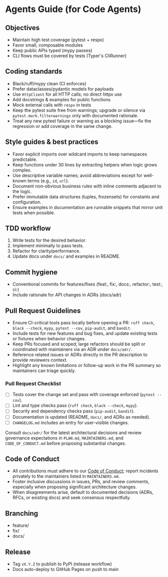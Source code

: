 
# Agents Guide (for Code Agents)

## Objectives
- Maintain high test coverage (pytest + respx)
- Favor small, composable modules
- Keep public APIs typed (mypy passes)
- CLI flows must be covered by tests (Typer's CliRunner)

## Coding standards
- Black/ruff/mypy clean (CI enforces)
- Prefer dataclasses/pydantic models for payloads
- Use `HttpClient` for all HTTP calls; no direct httpx use
- Add docstrings & examples for public functions
- Mock external calls with `respx` in tests
- Keep the pytest suite free from warnings; upgrade or silence via `pytest.mark.filterwarnings` only with documented rationale.
- Treat any new pytest failure or warning as a blocking issue—fix the regression or add coverage in the same change.

## Style guides & best practices
- Favor explicit imports over wildcard imports to keep namespaces predictable.
- Keep functions under 30 lines by extracting helpers when logic grows complex.
- Use descriptive variable names; avoid abbreviations except for well-known terms (e.g., `id`, `url`).
- Document non-obvious business rules with inline comments adjacent to the logic.
- Prefer immutable data structures (tuples, frozensets) for constants and configuration.
- Ensure examples in documentation are runnable snippets that mirror unit tests when possible.

## TDD workflow
1. Write tests for the desired behavior.
2. Implement minimally to pass tests.
3. Refactor for clarity/performance.
4. Update docs under `docs/` and examples in README.

## Commit hygiene
- Conventional commits for features/fixes (feat:, fix:, docs:, refactor:, test:, ci:)
- Include rationale for API changes in ADRs (docs/adr)

## Pull Request Guidelines
- Ensure CI-critical tools pass locally before opening a PR: `ruff check`, `black --check`, `mypy`, `pytest --cov`, `pip-audit`, and `bandit`.
- Include tests for new features and bug fixes, and update existing tests or fixtures when behavior changes.
- Keep PRs focused and scoped; large refactors should be split or coordinated with maintainers via an ADR under `docs/adr/`.
- Reference related issues or ADRs directly in the PR description to provide reviewers context.
- Highlight any known limitations or follow-up work in the PR summary so maintainers can triage quickly.

### Pull Request Checklist
- [ ] Tests cover the change set and pass with coverage enforced (`pytest --cov`).
- [ ] Lint and type checks pass (`ruff check`, `black --check`, `mypy`).
- [ ] Security and dependency checks pass (`pip-audit`, `bandit`).
- [ ] Documentation is updated (README, `docs/`, and ADRs as needed).
- [ ] `CHANGELOG.md` includes an entry for user-visible changes.

Consult `docs/adr/` for the latest architectural decisions and review governance expectations in `PLAN.md`, `MAINTAINERS.md`, and `CODE_OF_CONDUCT.md` before proposing substantial changes.

## Code of Conduct
- All contributions must adhere to our [Code of Conduct](CODE_OF_CONDUCT.md); report incidents privately to the maintainers listed in `MAINTAINERS.md`.
- Foster inclusive discussions in issues, PRs, and review comments, especially when proposing significant architecture changes.
- When disagreements arise, default to documented decisions (ADRs, RFCs, or existing docs) and seek consensus respectfully.

## Branching
- feature/<short-desc>
- fix/<short-desc>
- docs/<short-desc>

## Release
- Tag `vX.Y.Z` to publish to PyPI (release workflow)
- Docs auto-deploy to GitHub Pages on push to main
